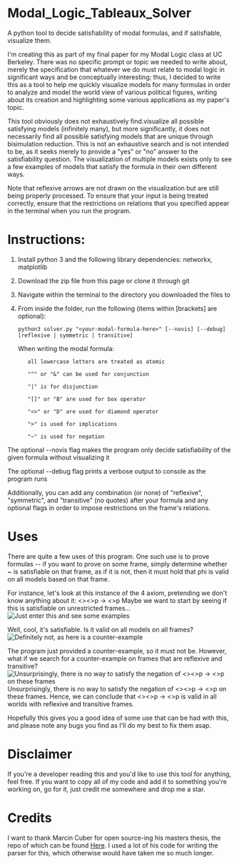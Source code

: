# Modal_Logic_Tableaux_Solver
A python tool to decide satisfiability of modal formulas, and if satisfiable, visualize them.

I'm creating this as part of my final paper for my Modal Logic class at UC Berkeley. There was no specific prompt or topic we needed to write about, merely the specification that whatever we do must relate to modal logic in significant ways and be conceptually interesting; thus, I decided to write this as a tool to help me quickly visualize models for many formulas in order to analyze and model the world view of various political figures, writing about its creation and highlighting some various applications as my paper's topic.

This tool obviously does not exhaustively find.visualize all possible satisfying models (infinitely many), but more significantly, it does not necessarily find all possible satisfying models that are unique through bisimulation reduction. This is not an exhaustive search and is not intended to be, as it seeks merely to provide a "yes" or "no" answer to the satisfiability question. The visualization of multiple models exists only to see a few examples of models that satisfy the formula in their own different ways.

Note that reflexive arrows are not drawn on the visualization but are still being properly processed. To ensure that your input is being treated correctly, ensure that the restrictions on relations that you specified appear in the terminal when you run the program.

# Instructions:
1. Install python 3 and the following library dependencies: networkx, matplotlib

2. Download the zip file from this page or clone it through git

3. Navigate within the terminal to the directory you downloaded the files to

4. From inside the folder, run the following (items within [brackets] are optional):

       python3 solver.py "<your-modal-formula-here>" [--novis] [--debug] [reflexive | symmetric | transitive]
        
   When writing the modal formula:
   
          all lowercase letters are treated as atomic
          
          "^" or "&" can be used for conjunction
          
          "|" is for disjunction
          
          "[]" or "B" are used for box operator
          
          "<>" or "D" are used for diamond operator
          
          ">" is used for implications
          
          "~" is used for negation
          
  The optional --novis flag makes the program only decide satisfiability of the given formula without visualizing it
  
  The optional --debug flag prints a verbose output to console as the program runs
  
  Additionally, you can add any combination (or none) of "reflexive", "symmetric", and "transitive" (no quotes) after your formula and any optional flags in order to impose restrictions on the frame's relations.
  
# Uses
There are quite a few uses of this program. One such use is to prove formulas -- if you want to prove <phi> on some frame, simply determine whether ~<phi> is satisfiable on that frame, as if it is not, then it must hold that phi is valid on all models based on that frame.

For instance, let's look at this instance of the 4 axiom, pretending we don't know anything about it: <><>p -> <>p
Maybe we want to start by seeing if this is satisfiable on unrestricted frames...
![Just enter this and see some examples](https://i.imgur.com/vW5AHNT.png)

Well, cool, it's satisfiable. Is it valid on all models on all frames?
![Definitely not, as here is a counter-example](https://i.imgur.com/b1oLVDI.png)

The program just provided a counter-example, so it must not be.
However, what if we search for a counter-example on frames that are reflexive and transitive?
![Unsurprisingly, there is no way to satisfy the negation of <><>p -> <>p on these frames](https://i.imgur.com/8R5WtNE.png) Unsurprisingly, there is no way to satisfy the negation of <><>p -> <>p on these frames. Hence, we can conclude that <><>p -> <>p is valid in all worlds with reflexive and transitive frames.

Hopefully this gives you a good idea of some use that can be had with this, and please note any bugs you find as I'll do my best to fix them asap.

# Disclaimer
If you're a developer reading this and you'd like to use this tool for anything, feel free. If you want to copy all of my code and add it to something you're working on, go for it, just credit me somewhere and drop me a star. 

# Credits
I want to thank Marcin Cuber for open source-ing his masters thesis, the repo of which can be found [Here](https://github.com/marcincuber). I used a lot of his code for writing the parser for this, which otherwise would have taken me so much longer.
